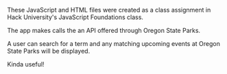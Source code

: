 These JavaScript and HTML files were created as a class assignment in Hack University's JavaScript Foundations class.

The app makes calls the an API offered through Oregon State Parks.

A user can search for a term and any matching upcoming events at Oregon State Parks will be displayed.

Kinda useful!
